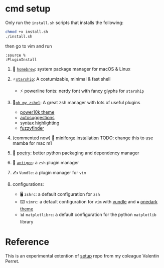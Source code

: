 # cmd setup 
Only run the `install.sh` scripts that installs the following:
```bash
chmod +x install.sh
./install.sh
```
then go to vim and run
```vim
:source %
:PluginInstall
```

 1. 🍺 [`homebrew`](https://brew.sh/): system package manager for macOS & Linux

 2. :star:[`starship`](https://starship.rs/): A costumizable, minimal & fast shell
    - ⚡️ powerline fonts: nerdy font with fancy glyphs for `starship`
 
 1. 🐚[`oh my zshel`](https://raw.github.com/ohmyzsh/ohmyzsh): A great zsh manager with lots of useful plugins
     - [power10k theme](https://github.com/romkatv/powerlevel10k.git)
     - [autosuggestions](https://github.com/zsh-users/zsh-autosuggestions)
     - [syntax highlighting](https://github.com/zsh-users/zsh-syntax-highlighting.git)
     - [fuzzyfinder](https://github.com/junegunn/fzf.git)
1. (commented now) 🐍 [miniforge installation](https://github.com/conda-forge/miniforge) TODO: change this to use mamba for mac m1
2. 🎵 [poetry](https://python-poetry.org/): better python packaging and dependency manager
3. 🧬 [`antigen`](https://github.com/zsh-users/antigen): a `zsh` plugin manager
4. ✍️ `Vundle`: a plugin manager for `vim`
5.  configurations:
    - 🖥 `zshrc`: a default configuration for `zsh`
    - ⌨️ `vimrc`: a default configuration for `vim` with [vundle](https://github.com/VundleVim/Vundle.vim.git) and ♠️ [onedark theme](https://github.com/joshdick/onedark.vim)
    - 📊 `matplotlibrc`: a default configuration for the python `matplotlib` library

# Reference
This is an experimental extention of [setup](https://github.com/perretv/setup) repo from my coleague Valentin Perret.




###
<!-- 
If you need to have libarchive first in your PATH, run:
  echo 'export PATH="/opt/homebrew/opt/libarchive/bin:$PATH"' >> ~/.zshrc

For compilers to find libarchive you may need to set:
  export LDFLAGS="-L/opt/homebrew/opt/libarchive/lib"
  export CPPFLAGS="-I/opt/homebrew/opt/libarchive/include" -->
